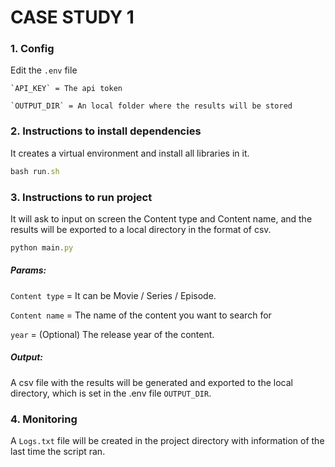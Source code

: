# CASE STUDY 1

### 1. Config
Edit the `.env` file

    `API_KEY` = The api token
    
    `OUTPUT_DIR` = An local folder where the results will be stored


### 2. Instructions to install dependencies

It creates a virtual environment and install all libraries in it.

```javascript
bash run.sh
```

### 3. Instructions to run project

It will ask to input on screen the Content type and Content name, and the results will be exported to a local directory in the format of csv.

```javascript
python main.py
```

##### Params:

  `Content type` = It can be Movie / Series / Episode.
  
  `Content name` = The name of the content you want to search for
  
  `year` = (Optional) The release year of the content.
 
##### Output:
A csv file with the results will be generated and exported to the local directory, which is set in the .env file `OUTPUT_DIR`.

### 4. Monitoring

A `Logs.txt` file will be created in the project directory with information of the last time the script ran.
